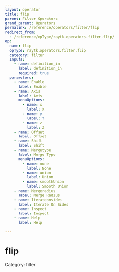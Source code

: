 ```yaml
---
layout: operator
title: flip
parent: Filter Operators
grand_parent: Operators
permalink: /reference/operators/filter/flip
redirect_from:
  - /reference/opType/raytk.operators.filter.flip/
op:
  name: flip
  opType: raytk.operators.filter.flip
  category: filter
  inputs:
    - name: definition_in
      label: definition_in
      required: true
  parameters:
    - name: Enable
      label: Enable
    - name: Axis
      label: Axis
      menuOptions:
        - name: x
          label: X
        - name: y
          label: Y
        - name: z
          label: Z
    - name: Offset
      label: Offset
    - name: Shift
      label: Shift
    - name: Mergetype
      label: Merge Type
      menuOptions:
        - name: none
          label: None
        - name: union
          label: Union
        - name: smoothUnion
          label: Smooth Union
    - name: Mergeradius
      label: Merge Radius
    - name: Iterateonsides
      label: Iterate On Sides
    - name: Inspect
      label: Inspect
    - name: Help
      label: Help

---
```


# flip

Category: filter


